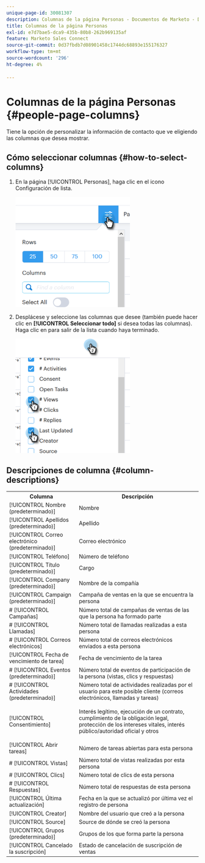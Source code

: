 ```yaml
---
unique-page-id: 30081307
description: Columnas de la página Personas - Documentos de Marketo - Documentación del producto
title: Columnas de la página Personas
exl-id: e7d7bae5-dca9-435b-80b8-262b969135af
feature: Marketo Sales Connect
source-git-commit: 0d37fbdb7d08901458c1744dc68893e155176327
workflow-type: tm+mt
source-wordcount: '296'
ht-degree: 4%

---
```


# Columnas de la página Personas {#people-page-columns}

Tiene la opción de personalizar la información de contacto que ve eligiendo las columnas que desea mostrar.

## Cómo seleccionar columnas {#how-to-select-columns}

1. En la página [!UICONTROL Personas], haga clic en el icono Configuración de lista.

   ![](assets/one-5.png)

1. Desplácese y seleccione las columnas que desee (también puede hacer clic en **[!UICONTROL Seleccionar todo]** si desea todas las columnas). Haga clic en para salir de la lista cuando haya terminado.

   ![](assets/two-4.png)

## Descripciones de columna {#column-descriptions}

<table> 
 <colgroup> 
  <col> 
  <col> 
 </colgroup> 
 <tbody> 
  <tr> 
   <th>Columna</th> 
   <th>Descripción</th> 
  </tr> 
  <tr> 
   <td>[!UICONTROL Nombre (predeterminado)]</td> 
   <td>Nombre</td> 
  </tr> 
  <tr> 
   <td>[!UICONTROL Apellidos (predeterminado)]</td> 
   <td>Apellido</td> 
  </tr> 
  <tr> 
   <td colspan="1">[!UICONTROL Correo electrónico (predeterminado)]</td> 
   <td colspan="1">Correo electrónico</td> 
  </tr> 
  <tr> 
   <td colspan="1">[!UICONTROL Teléfono]</td> 
   <td colspan="1">Número de teléfono</td> 
  </tr> 
  <tr> 
   <td colspan="1">[!UICONTROL Título (predeterminado)]</td> 
   <td colspan="1">Cargo</td> 
  </tr> 
  <tr> 
   <td>[!UICONTROL Company (predeterminado)]</td> 
   <td>Nombre de la compañía</td> 
  </tr> 
  <tr> 
   <td>[!UICONTROL Campaign (predeterminado)]</td> 
   <td>Campaña de ventas en la que se encuentra la persona</td> 
  </tr> 
  <tr> 
   <td># [!UICONTROL Campañas]</td> 
   <td>Número total de campañas de ventas de las que la persona ha formado parte</td> 
  </tr> 
  <tr> 
   <td># [!UICONTROL Llamadas]</td> 
   <td>Número total de llamadas realizadas a esta persona</td> 
  </tr> 
  <tr> 
   <td># [!UICONTROL Correos electrónicos]</td> 
   <td>Número total de correos electrónicos enviados a esta persona</td> 
  </tr> 
  <tr> 
   <td>[!UICONTROL Fecha de vencimiento de tarea]</td> 
   <td>Fecha de vencimiento de la tarea</td> 
  </tr> 
  <tr> 
   <td># [!UICONTROL Eventos (predeterminado)]</td> 
   <td>Número total de eventos de participación de la persona (vistas, clics y respuestas)</td> 
  </tr> 
  <tr> 
   <td># [!UICONTROL Actividades (predeterminado)]</td> 
   <td>Número total de actividades realizadas por el usuario para este posible cliente (correos electrónicos, llamadas y tareas)</td> 
  </tr> 
  <tr> 
   <td>[!UICONTROL Consentimiento]</td> 
   <td><p>Interés legítimo, ejecución de un contrato, cumplimiento de la obligación legal, protección de los intereses vitales, interés público/autoridad oficial y otros</p></td> 
  </tr> 
  <tr> 
   <td>[!UICONTROL Abrir tareas]</td> 
   <td>Número de tareas abiertas para esta persona</td> 
  </tr> 
  <tr> 
   <td># [!UICONTROL Vistas]</td> 
   <td>Número total de vistas realizadas por esta persona</td> 
  </tr> 
  <tr> 
   <td># [!UICONTROL Clics]</td> 
   <td>Número total de clics de esta persona</td> 
  </tr> 
  <tr> 
   <td># [!UICONTROL Respuestas]</td> 
   <td>Número total de respuestas de esta persona</td> 
  </tr> 
  <tr> 
   <td>[!UICONTROL Última actualización]</td> 
   <td>Fecha en la que se actualizó por última vez el registro de persona</td> 
  </tr> 
  <tr> 
   <td>[!UICONTROL Creator]</td> 
   <td>Nombre del usuario que creó a la persona</td> 
  </tr> 
  <tr> 
   <td>[!UICONTROL Source]</td> 
   <td>Source de dónde se creó la persona</td> 
  </tr> 
  <tr> 
   <td>[!UICONTROL Grupos (predeterminado)]</td> 
   <td>Grupos de los que forma parte la persona</td> 
  </tr> 
  <tr> 
   <td colspan="1">[!UICONTROL Cancelado la suscripción]</td> 
   <td colspan="1">Estado de cancelación de suscripción de ventas</td> 
  </tr> 
 </tbody> 
</table>
